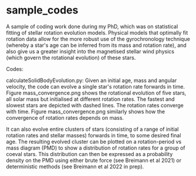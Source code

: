 # sample_codes

A sample of coding work done during my PhD, which was on statistical fitting of stellar rotation evolution models. Physical models that optimally fit rotation data allow for the more robust use of the gyrochronology technique (whereby a star's age can be inferred from its mass and rotation rate), and also give us a greater insight into the magnetised stellar wind physics (which govern the rotational evolution) of these stars. 


Codes:

calculateSolidBodyEvolution.py:
Given an initial age, mass and angular velocity, the code can evolve a single star's rotation rate forwards in time. Figure mass_convergence.png shows the rotational evolution of five stars, all solar mass but initialised at different rotation rates. The fastest and slowest stars are depicted with dashed lines.  The rotation rates converge with time. Figure mass_convergence.png similarly shows how the convergence of rotation rates depends on mass. 


It can also evolve entire clusters of stars (consisting of a range of initial rotation rates and stellar masses) forwards in time, to some desired final age. The resulting evolved cluster can be plotted on a rotation-period vs mass diagram (PMD) to show a distribution of rotation rates for a group of coeval stars. This distribution can then be expressed as a probability density on the PMD using either brute force (see Breimann et al 2021) or deterministic methods (see Breimann et al 2022 in prep). 

